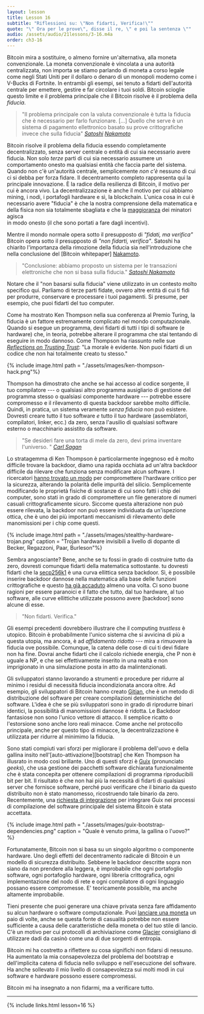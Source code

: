```yaml
---
layout: lesson
title: Lesson 16
subtitle: "Riflessioni su: \"Non fidarti, Verifica!\""
quote: "\" Ora per le prove\", disse il re, \" e poi la sentenza \""
audio: /assets/audio/21lessons/3-16.m4a
order: ch3-16
---
```


Bitcoin mira a sostituire, o almeno fornire un'alternativa, alla
moneta convenzionale. La moneta convenzionale è vincolata a una 
autorità centralizzata, non importa se stiamo parlando di moneta a 
corso legale come negli Stati Uniti per il dollaro o denaro di un
monopoli moderno come i V-Bucks di Fortnite. In entrambi gli
esempi, sei tenuto a fidarti dell'autorità centrale per emettere, gestire
e far circolare i tuoi soldi. Bitcoin scioglie questo limite e il problema principale
che il Bitcoin risolve è il problema della *fiducia*.

> "Il problema principale con la valuta convenzionale è tutta la fiducia che è
> necessario per farlo funzionare. [...] Quello che serve è un 
> sistema di pagamento ellettronico basato su prove crittografiche 
> invece che sulla fiducia"
> <cite> [Satoshi] [Nakamoto] </cite>

Bitcoin risolve il problema della fiducia essendo completamente decentralizzato,
senza server centrale o entità di cui sia necessario avere fiducia. Non solo *terze* parti di cui sia necessario assumere un comportamento onesto ma qualsiasi entità che 
faccia parte del sistema. Quando non c'è un'autorità centrale, semplicemente *non c'è* 
nessuno di cui ci si debba per forza fidare. Il decentramento completo rappresenta
qui la principale innovazione. È la radice della resilienza di Bitcoin, il motivo
per cui è ancora vivo. La decentralizzazione è anche il motivo per cui abbiamo mining,
i nodi, i portafogli hardware e sì, la blockchain. L'unica cosa in cui è necessario 
avere "fiducia" è che la nostra comprensione della matematica e della fisica
non sia totalmente sbagliata e che la [maggioranza][majority] dei minatori agisca  
in modo onesto (il che sono portati a fare dagli incentivi).

Mentre il mondo normale opera sotto il presupposto di *"fidati, ma
verifica"* Bitcoin opera sotto il presupposto di *"non fidarti,
verifica"*. Satoshi ha chiarito l'importanza della rimozione della fiducia
sia nell'introduzione che nella conclusione del [Bitcoin
whitepaper] [Nakamoto].

> "Conclusione: abbiamo proposto un sistema per le transazioni elettroniche
> che non si basa sulla fiducia."
> <cite> [Satoshi Nakamoto][Nakamoto] </cite>

Notare che il "non basarsi sulla fiducia" viene utilizzato in un 
contesto molto specifico qui. Parliamo di terze parti fidate, ovvero altre entità
di cui ti fidi per produrre, conservare e processare i tuoi pagamenti. Si presume,
per esempio, che puoi fidarti del tuo computer.

Come ha mostrato Ken Thompson nella sua conferenza al Premio Turing, la fiducia è 
un fattore estremamente complicato nel mondo computazionale. Quando si esegue un
programma, devi fidarti di tutti i tipi di software (e hardware) che,
in teoria, potrebbe alterare il programma che stai tentando di eseguire 
in modo dannoso. Come Thompson ha riassunto nelle sue [*Reflections on Trusting Trust*]:
"La morale è evidente. Non puoi fidarti di un codice che non hai totalmente
creato tu stesso."

{% include image.html path = "./assets/images/ken-thompson-hack.png"%}

Thompson ha dimostrato che anche se hai accesso al codice sorgente,
il tuo compilatore --- o qualsiasi altro programma ausigliario di gestione del 
programma stesso o qualsiasi componente hardware --- potrebbe essere compromesso e il 
rilevamento di questa backdoor sarebbe molto difficile. Quindi, in pratica, 
un sistema veramente *senza fiducia* non può esistere. Dovresti creare tutto 
il tuo software *e* tutto il tuo hardware (assemblatori, compilatori, linker, ecc.) 
da zero, senza l'ausilio di qualsiasi software esterno o macchinario assistito da software.

> "Se desideri fare una torta di mele da zero, devi prima inventare
> l'universo. "
> <cite> [Carl Sagan] </cite>

Lo stratagemma di Ken Thompson è particolarmente ingegnoso ed è molto 
difficile trovare la backdoor, diamo una rapida occhiata ad un'altra backdoor 
difficile da rilevare che funziona senza modificare alcun software. 
I ricercatori [hanno trovato un modo][found a way] 
per compromettere l'hardware critico per la sicurezza, alterando la polarità delle
impurità del silicio. Semplicemente modificando le proprietà fisiche di
sostanze di cui sono fatti i chip dei computer, sono stati in grado di compromettere 
un file generatore di numeri casuali crittograficamente sicuro. Siccome questa 
alterazione non può essere rilevata, la backdoor non può essere individuata da 
un'ispezione ottica, che è uno dei più importanti meccanismi di rilevamento 
delle manomissioni per i chip come questi.

{% include image.html path = "./assets/images/stealthy-hardware-trojan.png" caption = "Trojan hardware invisibili a livello di dopante di Becker, Regazzoni, Paar, Burleson"%}

Sembra angosciante? Bene, anche se tu fossi in grado di costruire tutto da
zero, dovresti comunque fidarti della matematica sottostante. tu
dovresti fidarti che la [secp256k1] è una curva ellittica senza
backdoor. Sì, è possibile inserire backdoor dannose nella matematica
alla base delle funzioni crittografiche e questo [ha già
accaduto][has already happened] almeno una volta. Ci sono buone ragioni per 
essere paranoici e il fatto che tutto, dal tuo hardware, al tuo software, alle 
curve ellittiche utilizzate possono avere [backdoor] sono alcune di esse.

> "Non fidarti. Verifica."

Gli esempi precedenti dovrebbero illustrare che il computing *trustless* è
utopico. Bitcoin è probabilmente l'unico sistema che si avvicina di più a questa
utopia, ma ancora, è ad *affidamento ridotto* --- mira a rimuovere la fiducia
ove possibile. Comunque, la catena delle cose di cui ti devi fidare non ha fine.
Dovrai anche fidarti che il calcolo richiede energia, che P
non è uguale a NP, e che sei effettivamente inserito in una realtà e non
imprigionato in una simulazione posta in atto da malintenzionati.

Gli sviluppatori stanno lavorando a strumenti e procedure per ridurre al 
minimo i residui di necessità fiducia incondizionata ancora oltre. 
Ad esempio, gli sviluppatori di Bitcoin hanno creato [Gitian],
che è un metodo di distribuzione del software per creare compilazioni 
deterministiche del software.
L'idea è che se più sviluppatori sono in grado di riprodurre binari identici, 
la possibilità di manomissioni dannose è ridotta. Le Backdoor fantasiose
non sono l'unico vettore di attacco. Il semplice ricatto o l'estorsione sono
anche loro reali minacce. Come anche nel protocollo principale, anche 
per questo tipo di minacce, la decentralizzazione 
è utilizzata per ridurre al minimimo la fiducia.

Sono stati compiuti vari sforzi per migliorare il problema dell'uovo e della 
gallina insito nell'[auto-attivazione][bootstrap] che Ken Thompson ha illusrato 
in modo così brillante. Uno di questi sforzi è [Guix] (pronunciato *geeks*), 
che usa gestione dei pacchetti software dichiarata funzionalmente che è stata 
concepita per ottenere compilazioni di programma riproducibili bit per bit. 
Il risultato è che non hai più la necessità di fidarti di qualsiasi server che 
fornisce software, perché puoi verificare che il binario da questo distribuito
non è stato manomesso, ricostruendo tale binario da zero.
Recentemente, una [richiesta di integrazione][pull-request] 
per integrare Guix nei processi di compilazione del software principale del 
sistema Bitcoin è stata accettata.

{% include image.html path = "./assets/images/guix-bootstrap-dependencies.png" caption = "Quale è venuto prima, la gallina o l'uovo?" %}

Fortunatamente, Bitcoin non si basa su un singolo algoritmo o componente
hardware. Uno degli effetti del decentramento radicale di Bitcoin è un
modello di sicurezza distribuito. Sebbene le backdoor descritte sopra non siano
da non prendere alla leggera, è improbabile che ogni portafoglio software,
ogni portafoglio hardware, ogni libreria crittografica, ogni
implementazione del nodo di rete e ogni compilatore di ogni linguaggio 
possano essere compromesse.
E' teoricamente possibile, ma anche altamente improbabile.

Tieni presente che puoi generare una chiave privata senza fare affidamento 
su alcun hardware o software computazionale. Puoi [lanciare una moneta][flip a coin] 
un paio di volte, anche se questa fonte di casualità potrebbe non essere sufficiente a causa delle caratteristiche della moneta o del tuo stile di lancio. C'è un motivo per cui
protocolli di archiviazione come [Glacier] consigliano di utilizzare dadi da casinò come una 
di due sorgenti di entropia.

Bitcoin mi ha costretto a riflettere su cosa significhi non fidarsi di nessuno.
Ha aumentato la mia consapevolezza del problema del bootstrap e dell'implicita
catena di fiducia nello sviluppo e nell'esecuzione del software. Ha anche sollevato 
il mio livello di consapevolezza sui molti modi in cui software e hardware
possono essere compromessi.

Bitcoin mi ha insegnato a non fidarmi, ma a verificare tutto.

---

{% include links.html lesson=16 %}

[Emmanuel Boutet]: https://commons.wikimedia.org/wiki/User:Emmanuel.boutet
[Satoshi]: http://p2pfoundation.ning.com/forum/topics/bitcoin-open-source
[Nakamoto]: https://bitcoin.org/bitcoin.pdf
[*Reflections on Trusting Trust*]: https://www.archive.ece.cmu.edu/~ganger/712.fall02/papers/p761-thompson.pdf
[found a way]: https://scholar.google.com/scholar?hl=en&as_sdt=0%2C5&q=Stealthy+Dopant-Level+Hardware+Trojans&btnG=
[Gitian]: https://gitian.org/
[bootstrapping]: https://www.gnu.org/software/guix/manual/en/html_node/Bootstrapping.html
[Guix]: https://www.gnu.org/software/guix/
[pull-request]: https://github.com/bitcoin/bitcoin/pull/15277
[flip a coin]: https://github.com/bitcoinbook/bitcoinbook/blob/develop/ch04.asciidoc#private-keys
[Glacier]: https://glacierprotocol.org/
[secp256k1]: https://en.bitcoin.it/wiki/Secp256k1
[majority]: https://bitcoin.org/en/developer-guide#term-51-attack

<!-- Wikipedia -->
[backdoors]: https://en.wikipedia.org/wiki/Elliptic-curve_cryptography#Backdoors
[has already happened]: https://en.wikipedia.org/wiki/Dual_EC_DRBG
[Carl Sagan]: https://en.wikipedia.org/wiki/Cosmos_%28Carl_Sagan_book%29
[alice]: https://en.wikipedia.org/wiki/Alice%27s_Adventures_in_Wonderland
[carroll]: https://en.wikipedia.org/wiki/Lewis_Carroll
